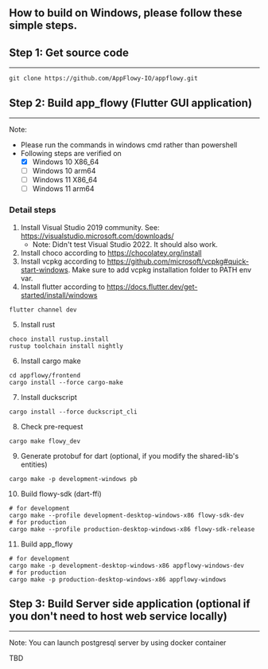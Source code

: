 ## How to build on Windows, please follow these simple steps.

## Step 1: Get source code
------------------------------

```shell
git clone https://github.com/AppFlowy-IO/appflowy.git
```

## Step 2: Build app_flowy (Flutter GUI application)
------------------------------

Note:
* Please run the commands in windows cmd rather than powershell
* Following steps are verified on
    - [x] Windows 10 X86_64
    - [ ] Windows 10 arm64
    - [ ] Windows 11 X86_64
    - [ ] Windows 11 arm64

### Detail steps
1. Install Visual Studio 2019 community. See: https://visualstudio.microsoft.com/downloads/
    - Note: Didn't test Visual Studio 2022. It should also work.
2. Install choco according to https://chocolatey.org/install
3. Install vcpkg according to https://github.com/microsoft/vcpkg#quick-start-windows. Make sure to add vcpkg installation folder to PATH env var.
4. Install flutter according to https://docs.flutter.dev/get-started/install/windows
```shell
flutter channel dev
```
5. Install rust
```shell
choco install rustup.install
rustup toolchain install nightly
```
6. Install cargo make
```shell
cd appflowy/frontend
cargo install --force cargo-make
```
7. Install duckscript
```shell
cargo install --force duckscript_cli
```
8. Check pre-request
```shell
cargo make flowy_dev
```
9. Generate protobuf for dart (optional, if you modify the shared-lib's entities)
```shell
cargo make -p development-windows pb
```
10. Build flowy-sdk (dart-ffi)
```shell
# for development
cargo make --profile development-desktop-windows-x86 flowy-sdk-dev
# for production
cargo make --profile production-desktop-windows-x86 flowy-sdk-release
```
11. Build app_flowy
```shell
# for development
cargo make -p development-desktop-windows-x86 appflowy-windows-dev
# for production
cargo make -p production-desktop-windows-x86 appflowy-windows
```

## Step 3: Build Server side application (optional if you don't need to host web service locally)
------------------------------

Note: You can launch postgresql server by using docker container

TBD
